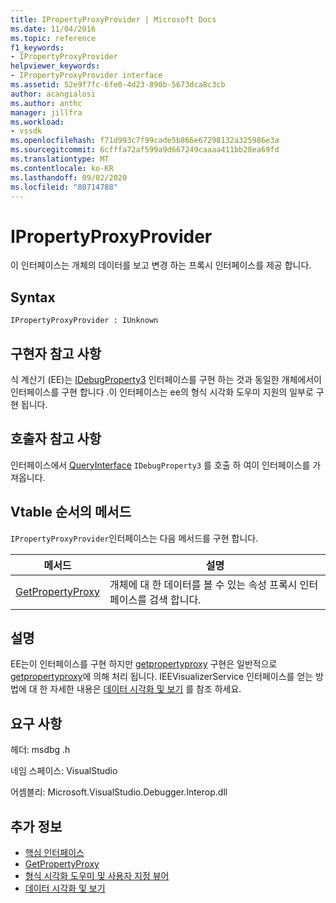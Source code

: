 ```yaml
---
title: IPropertyProxyProvider | Microsoft Docs
ms.date: 11/04/2016
ms.topic: reference
f1_keywords:
- IPropertyProxyProvider
helpviewer_keywords:
- IPropertyProxyProvider interface
ms.assetid: 52e9f7fc-6fe0-4d23-890b-5673dca8c3cb
author: acangialosi
ms.author: anthc
manager: jillfra
ms.workload:
- vssdk
ms.openlocfilehash: f71d993c7f99cade5b866e67298132a325986e3a
ms.sourcegitcommit: 6cfffa72af599a9d667249caaaa411bb28ea69fd
ms.translationtype: MT
ms.contentlocale: ko-KR
ms.lasthandoff: 09/02/2020
ms.locfileid: "80714788"
---
```

# <a name="ipropertyproxyprovider"></a>IPropertyProxyProvider
이 인터페이스는 개체의 데이터를 보고 변경 하는 프록시 인터페이스를 제공 합니다.

## <a name="syntax"></a>Syntax

```
IPropertyProxyProvider : IUnknown
```

## <a name="notes-for-implementers"></a>구현자 참고 사항
 식 계산기 (EE)는 [IDebugProperty3](../../../extensibility/debugger/reference/idebugproperty3.md) 인터페이스를 구현 하는 것과 동일한 개체에서이 인터페이스를 구현 합니다 .이 인터페이스는 ee의 형식 시각화 도우미 지원의 일부로 구현 됩니다.

## <a name="notes-for-callers"></a>호출자 참고 사항
 인터페이스에서 [QueryInterface](/cpp/atl/queryinterface) `IDebugProperty3` 를 호출 하 여이 인터페이스를 가져옵니다.

## <a name="methods-in-vtable-order"></a>Vtable 순서의 메서드
 `IPropertyProxyProvider`인터페이스는 다음 메서드를 구현 합니다.

|메서드|설명|
|------------|-----------------|
|[GetPropertyProxy](../../../extensibility/debugger/reference/ipropertyproxyprovider-getpropertyproxy.md)|개체에 대 한 데이터를 볼 수 있는 속성 프록시 인터페이스를 검색 합니다.|

## <a name="remarks"></a>설명
 EE는이 인터페이스를 구현 하지만 [getpropertyproxy](../../../extensibility/debugger/reference/ipropertyproxyprovider-getpropertyproxy.md) 구현은 일반적으로 [getpropertyproxy](../../../extensibility/debugger/reference/ieevisualizerservice-getpropertyproxy.md)에 의해 처리 됩니다. IEEVisualizerService 인터페이스를 얻는 방법에 대 한 자세한 내용은 [데이터 시각화 및 보기](../../../extensibility/debugger/visualizing-and-viewing-data.md) 를 참조 하세요.

## <a name="requirements"></a>요구 사항
 헤더: msdbg .h

 네임 스페이스: VisualStudio

 어셈블리: Microsoft.VisualStudio.Debugger.Interop.dll

## <a name="see-also"></a>추가 정보
- [핵심 인터페이스](../../../extensibility/debugger/reference/core-interfaces.md)
- [GetPropertyProxy](../../../extensibility/debugger/reference/ieevisualizerservice-getpropertyproxy.md)
- [형식 시각화 도우미 및 사용자 지정 뷰어](../../../extensibility/debugger/type-visualizer-and-custom-viewer.md)
- [데이터 시각화 및 보기](../../../extensibility/debugger/visualizing-and-viewing-data.md)
